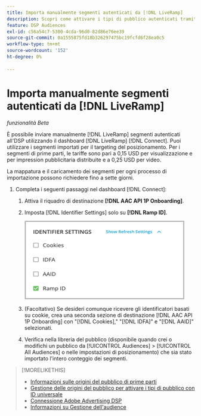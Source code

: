 ```yaml
---
title: Importa manualmente segmenti autenticati da [!DNL LiveRamp]
description: Scopri come attivare i tipi di pubblico autenticati tramite  [!DNL LiveRamp].
feature: DSP Audiences
exl-id: c56a54c7-5300-4cda-96d0-82d86e76ee39
source-git-commit: 0a1555875fd18b326297475bc19fcfd6f28ea0c5
workflow-type: tm+mt
source-wordcount: '152'
ht-degree: 0%

---
```


# Importa manualmente segmenti autenticati da [!DNL LiveRamp]

*funzionalità Beta*

È possibile inviare manualmente [!DNL LiveRamp] segmenti autenticati all&#39;DSP utilizzando il dashboard [!DNL LiveRamp] [!DNL Connect]. Puoi utilizzare i segmenti importati per il targeting del posizionamento. Per i segmenti di prime parti, le tariffe sono pari a 0,15 USD per visualizzazione e per impression pubblicitaria distribuite e a 0,25 USD per video.

La mappatura e il caricamento dei segmenti per ogni processo di importazione possono richiedere fino a sette giorni.

<!--Is this first step relevant for this process?

1. For measurement using [[!DNL Adobe] [!DNL Analytics for Advertising]](/help/integrations/analytics/overview.md):

   1. Complete all [prerequisites for implementing [!DNL Analytics for Advertising]](/help/integrations/analytics/prerequisites.md) and make sure that the [AMO ID and EF ID](/help/integrations/analytics/ids.md) are being populated in your tracking URLs.
   
   1. [Maybe just add a param to existing tag] Deploy a second JavaScript tag for [!DNL RampIDs] on your webpages to match onsite events to ad impressions. Contact your Adobe Account Team to get the tag and instructions for where to implement it.

 -->

1. Completa i seguenti passaggi nel dashboard [!DNL Connect]:

   1. Attiva il riquadro di destinazione **[!DNL AAC API 1P Onboarding]**.

   1. Imposta [!DNL Identifier Settings] solo su **[!DNL Ramp ID]**.

      ![Impostazioni identificatore](/help/dsp/assets/liveramp-tile-settings.png)

   1. (Facoltativo) Se desideri comunque ricevere gli identificatori basati su cookie, crea una seconda sezione di destinazione [!DNL AAC API 1P Onboarding] con &quot;[!DNL Cookies],&quot; &quot;[!DNL IDFA]&quot; e &quot;[!DNL AAID]&quot; selezionati.

   1. Verifica nella libreria del pubblico (disponibile quando crei o modifichi un pubblico da [!UICONTROL Audiences] > [!UICONTROL All Audiences] o nelle impostazioni di posizionamento) che sia stato importato l&#39;intero conteggio dei segmenti.

>[!MORELIKETHIS]
>
>* [Informazioni sulle origini del pubblico di prime parti](source-about.md)
>* [Gestione delle origini del pubblico per attivare i tipi di pubblico con ID universale](source-manage.md)
>* [Connessione Adobe Advertising DSP](https://experienceleague.adobe.com/docs/experience-platform/destinations/catalog/advertising/adobe-advertising-cloud-connection.html)
>* [Informazioni su Gestione dell&#39;audience](/help/dsp/audiences/audience-about.md)
